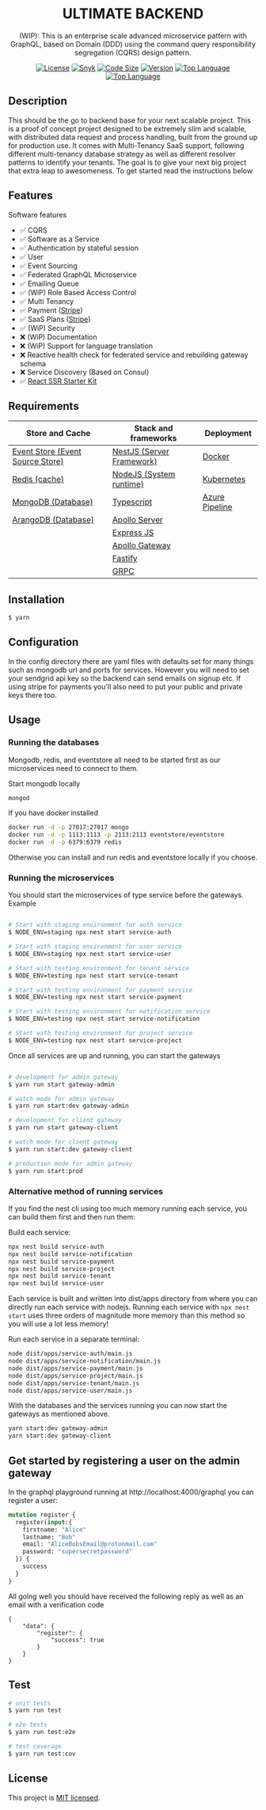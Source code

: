 <h1 align="center">
ULTIMATE BACKEND
</h1>
  
<p align="center">
  <bold>(WIP)</bold>: This is an enterprise scale advanced microservice pattern with GraphQL, based on Domain  (DDD) using the command query responsibility segregation (CQRS) design pattern.
</p>
    <p align="center">
</p>

<p align="center">
<a href="https://img.shields.io/github/license/juicycleff/ultimate-backend?style=flat-square" target="_blank"><img src="https://img.shields.io/github/license/juicycleff/ultimate-backend?style=flat-square" alt="License"/></a>
<a href="https://img.shields.io/snyk/vulnerabilities/github/juicycleff/ultimate-backend?style=flat-square" target="_blank"><img src="https://img.shields.io/snyk/vulnerabilities/github/juicycleff/ultimate-backend?style=flat-square" alt="Snyk"/></a>
<a href="https://img.shields.io/github/languages/code-size/juicycleff/ultimate-backend?style=flat-square" target="_blank"><img src="https://img.shields.io/github/languages/code-size/juicycleff/ultimate-backend?style=flat-square" alt="Code Size"/></a>
<a href="https://img.shields.io/github/package-json/v/juicycleff/ultimate-backend?style=flat-square" target="_blank"><img src="https://img.shields.io/github/package-json/v/juicycleff/ultimate-backend?style=flat-square" alt="Version"/></a>
<a href="https://img.shields.io/github/languages/top/juicycleff/ultimate-backend?style=flat-square" target="_blank"><img src="https://img.shields.io/github/languages/top/juicycleff/ultimate-backend?style=flat-square" alt="Top Language"/></a>
<a href="https://img.shields.io/codacy/grade/dc460840375d4ac995f5647a5ed10179?style=flat-square" target="_blank"><img src="https://img.shields.io/codacy/grade/dc460840375d4ac995f5647a5ed10179?style=flat-square" alt="Top Language"/></a>
</p>

## Description

This should be the go to backend base for your next scalable project. This is a proof of concept project designed to be extremely slim and scalable, with distributed data request and process handling, built from the ground up for production use. It comes with Multi-Tenancy SaaS support, following different multi-tenancy database strategy as well as different resolver patterns
to identify your tenants. The goal is to give your next big project that extra leap to awesomeness. To get started read the instructions below

## Features

Software features

*   ✅ CQRS
*   ✅ Software as a Service
*   ✅ Authentication by stateful session
*   ✅ User
*   ✅ Event Sourcing
*   ✅ Federated GraphQL Microservice
*   ✅ Emailing Queue
*   ✅ (WiP) Role Based Access Control
*   ✅ Multi Tenancy
*   ✅ Payment ([Stripe](https://stripe.com/))
*   ✅ SaaS Plans ([Stripe](https://stripe.com/))
*   ✅ (WiP) Security
*   ❌ (WiP) Documentation
*   ❌ (WiP) Support for language translation
*   ❌ Reactive health check for federated service and rebuilding gateway schema
*   ❌ Service Discovery (Based on Consul)
*   ✅ [React SSR Starter Kit](https://github.com/juicycleff/ultimate-backend-dashboard)

## Requirements

| Store and Cache                                            | Stack and frameworks                                                                       | Deployment                                                                     |
|------------------------------------------------------------|--------------------------------------------------------------------------------------------|--------------------------------------------------------------------------------|
| [Event Store (Event Source Store)](https://eventstore.org) | [NestJS (Server Framework)](https://nestjs.com)                                            | [Docker](https://www.docker.com/)                                              |
| [Redis (cache)](https://redis.io/)                         | [NodeJS (System runtime)](https://nodejs.org)                                              | [Kubernetes](https://kubernetes.io/)                                           |
| [MongoDB (Database)](https://www.mongodb.com/)             | [Typescript](https://www.typescriptlang.org)                                               | [Azure Pipeline](https://azure.microsoft.com/en-us/services/devops/pipelines/) |
| [ArangoDB (Database)](https://www.arangodb.com/)           | [Apollo Server](https://www.apollographql.com/docs/apollo-server)                          |                                                                                |
|                                                            | [Express JS](https://expressjs.com)                                                        |                                                                                |
|                                                            | [Apollo Gateway](https://www.apollographql.com/docs/apollo-server/federation/introduction) |                                                                                |                                                                               |
|                                                            | [Fastify](https://www.fastify.io)                                                          |                                                                                |                                                                               |
|                                                            | [GRPC](https://grpc.io/)                                                                   |                                                                                |

## Installation

```bash
$ yarn
```

## Configuration

In the config directory there are yaml files with defaults set for many things such as mongodb url and ports for services. However you will need to set your sendgrid api key so the backend can send emails on signup etc. If using stripe for payments you'll also need to put your public and private keys there too.

## Usage

### Running the databases

Mongodb, redis, and eventstore all need to be started first as our microservices need to connect to them.

Start mongodb locally
```bash
mongod
```

If you have docker installed
```bash
docker run -d -p 27017:27017 mongo
docker run -d -p 1113:1113 -p 2113:2113 eventstore/eventstore
docker run -d -p 6379:6379 redis
```

Otherwise you can install and run redis and eventstore locally if you choose.

### Running the microservices

You should start the microservices of type service before the gateways. Example

```bash

# Start with staging environment for auth service
$ NODE_ENV=staging npx nest start service-auth

# Start with staging environment for user service
$ NODE_ENV=staging npx nest start service-user

# Start with testing environment for tenant service
$ NODE_ENV=testing npx nest start service-tenant

# Start with testing environment for payment service
$ NODE_ENV=testing npx nest start service-payment

# Start with testing environment for notification service
$ NODE_ENV=testing npx nest start service-notification

# Start with testing environment for project service
$ NODE_ENV=testing npx nest start service-project
```

Once all services are up and running, you can start the gateways
```bash

# development for admin gateway
$ yarn run start gateway-admin

# watch mode for admin gateway
$ yarn run start:dev gateway-admin

# development for client gateway
$ yarn run start gateway-client

# watch mode for client gateway
$ yarn run start:dev gateway-client

# production mode for admin gateway
$ yarn run start:prod

```

### Alternative method of running services

If you find the nest cli using too much memory running each service, you can build them first and then run them:

Build each service:
```bash
npx nest build service-auth
npx nest build service-notification
npx nest build service-payment
npx nest build service-project
npx nest build service-tenant
npx nest build service-user
```

Each service is built and written into dist/apps directory from where you can directly run each service with nodejs. Running each service with ```npx nest start``` uses three orders of magnitude more memory than this method so you will use a lot less memory!

Run each service in a separate terminal:
```bash
node dist/apps/service-auth/main.js
node dist/apps/service-notification/main.js
node dist/apps/service-payment/main.js
node dist/apps/service-project/main.js
node dist/apps/service-tenant/main.js
node dist/apps/service-user/main.js
```

With the databases and the services running you can now start the gateways as mentioned above.

```bash
yarn start:dev gateway-admin
yarn start:dev gateway-client
```

## Get started by registering a user on the admin gateway

In the graphql playground running at http://localhost:4000/graphql you can register a user:

```graphql
mutation register {
  register(input:{
    firstname: "Alice"
    lastname: "Bob"
    email: "AliceBobsEmail@protonmail.com"
    password: "supersecretpassword"
  }) {
    success
  }
}
```

All going well you should have received the following reply as well as an email with a verification code

```
{
    "data": {
        "register": {
            "success": true
        }
    }
}
```

## Test

```bash
# unit tests
$ yarn run test

# e2e tests
$ yarn run test:e2e

# test coverage
$ yarn run test:cov
```



## License

  This project is [MIT licensed](LICENSE).
